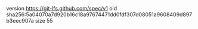 version https://git-lfs.github.com/spec/v1
oid sha256:5a04070a7d920b16c18a97674471dd0fdf307d08051a9608409d897b3eec907a
size 55
